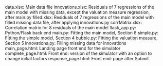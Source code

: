 data.xlsx: Main data file
innovations.xlsx: Residuals of 7 regressions of the main model with missing data, except the valuation measure regression, after main.py
filled.xlsx: Residuals of 7 regressions of the main model with filled missing data file, after applying innovations.py
corrMatrix.xlsx: Correlation matrix for 8 residuals of the main model
flask_app.py: Python/Flask back end
main.py: Fitting the main model, Section 6
simple.py: Fitting the simple model, Section 4
bubble.py: Fitting the valuation measure, Section 5
innovations.py: Filling missing data for innovations
main_page.html: Landing page front end for the simulator
complete_page.html: Front end: version of the simulator with an option to change initial factors
response_page.html: Front end: page after Submit
